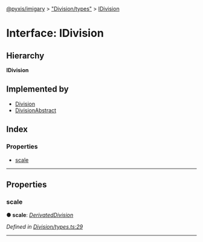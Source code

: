 [@pyxis/imigary](../README.md) > ["Division/types"](../modules/_division_types_.md) > [IDivision](../interfaces/_division_types_.idivision.md)

# Interface: IDivision

## Hierarchy

**IDivision**

## Implemented by

* [Division](../classes/_division_division_.division.md)
* [DivisionAbstract](../classes/_division_divisionabstract_.divisionabstract.md)

## Index

### Properties

* [scale](_division_types_.idivision.md#scale)

---

## Properties

<a id="scale"></a>

###  scale

**● scale**: *[DerivatedDivision](../modules/_division_types_.md#derivateddivision)*

*Defined in [Division/types.ts:29](https://github.com/creaux/pyxis/blob/10b280f/packages/imigary/src/Division/types.ts#L29)*

___

